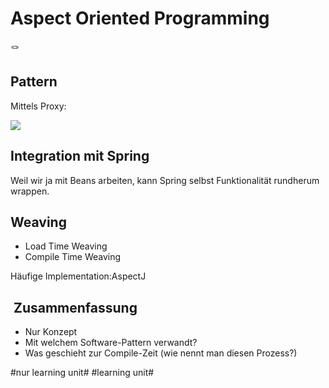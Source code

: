 
# Aspect Oriented Programming
🪢

## Pattern
Mittels Proxy: 

![][image-1]

## Integration mit Spring
Weil wir ja mit Beans arbeiten, kann Spring selbst Funktionalität rundherum wrappen.

## Weaving
- Load Time Weaving
- Compile Time Weaving

Häufige Implementation:AspectJ

##  Zusammenfassung
- Nur Konzept
- Mit welchem Software-Pattern verwandt?
- Was geschieht zur Compile-Zeit (wie nennt man diesen Prozess?)


[image-1]:	https://www.marcobehler.com/images/spring-clig-proxies.png

#nur learning unit# #learning unit#